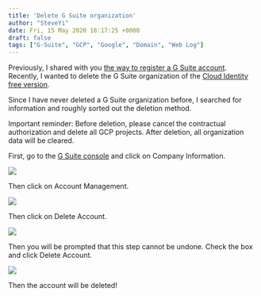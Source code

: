 ```yaml
---
title: 'Delete G Suite organization'
author: "SteveYi"
date: Fri, 15 May 2020 18:17:25 +0000
draft: false
tags: ["G-Suite", "GCP", "Google", "Domain", "Web Log"]
---
```


Previously, I shared with you [the way to register a G Suite account](https://blog.steveyi.net/register-gsuite/). Recently, I wanted to delete the G Suite organization of the [Cloud Identity free version](https://support.google.com/cloudidentity/answer/7319251?hl=en).

Since I have never deleted a G Suite organization before, I searched for information and roughly sorted out the deletion method.

Important reminder: 
Before deletion, please cancel the contractual authorization and delete all GCP projects. 
After deletion, all organization data will be cleared.

First, go to the [G Suite console](https://admin.google.com) and click on Company Information.

![](https://static-a1.steveyi.net/media/blog/2020051515401915.png)

Then click on Account Management.

![](https://static-a1.steveyi.net/media/blog/2020051515404022.png)

Then click on Delete Account.

![](https://static-a1.steveyi.net/media/blog/2020051515411434.png)

Then you will be prompted that this step cannot be undone. 
Check the box and click Delete Account.

![](https://static-a1.steveyi.net/media/blog/2020051515413046.png)

Then the account will be deleted!
